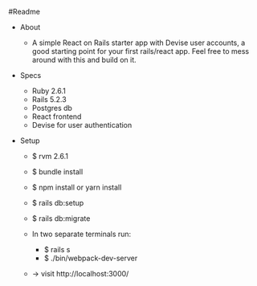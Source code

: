 #Readme
* About
    - A simple React on Rails starter app with Devise user accounts, 
    a good starting point for your first rails/react app. Feel free to 
    mess around with this and build on it. 
    
* Specs
    

    - Ruby 2.6.1
    - Rails 5.2.3
    - Postgres db
    - React frontend
    - Devise for user authentication

* Setup


    - $ rvm 2.6.1
    - $ bundle install
    - $ npm install  or  yarn install
    - $ rails db:setup
    - $ rails db:migrate
    - In two separate terminals run:
        - $ rails s
        - $ ./bin/webpack-dev-server
        
    - -> visit http://localhost:3000/
